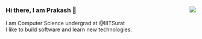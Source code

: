 ### Hi there, I am Prakash 👋 <img align="right" src="https://komarev.com/ghpvc/?username=surajsisodia&style=plastic&color=blue" />

<p> I am Computer Science undergrad at @IIITSurat </br> I like to build software and learn new technologies. </p>

